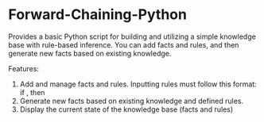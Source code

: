 # Forward-Chaining-Python
Provides a basic Python script for building and utilizing a simple knowledge base with rule-based inference. You can add facts and rules, and then generate new facts based on existing knowledge.

Features:

  1. Add and manage facts and rules. Inputting rules must follow this format: if <antecedent>, then
  3. Generate new facts based on existing knowledge and defined rules.
  4. Display the current state of the knowledge base (facts and rules)
